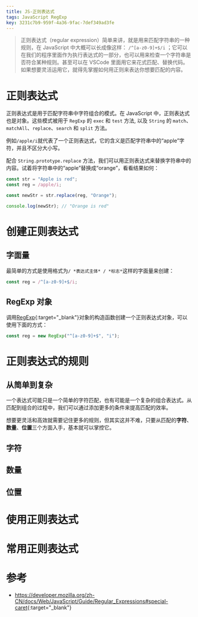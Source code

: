 ```yaml
---
title: JS-正则表达式
tags: JavaScript RegExp
key: 3231c7b9-959f-4a36-9fac-7def349ad3fe
---
```


> 正则表达式（regular expression）简单来讲，就是用来匹配字符串的一种规则，在 JavaScript 中大概可以长成像这样： `/^[a-z0-9]+$/i` ；它可以在我们的程序里面作为执行表达式的一部分，也可以用来检查一个字符串是否符合某种规则。甚至可以在 VSCode 里面用它来花式匹配、替换代码。如果想要灵活运用它，就得先掌握如何用正则来表达<!--more-->你想要匹配的内容。

# 正则表达式

正则表达式是用于匹配字符串中字符组合的模式。在 JavaScript 中，正则表达式也是对象。这些模式被用于 `RegExp` 的 `exec` 和 `test` 方法, 以及 `String` 的 `match`、`matchAll`、`replace`、`search` 和 `split` 方法。

例如`/apple/i`就代表了一个正则表达式，它的含义是匹配字符串中的“apple”字符，并且不区分大小写。

配合 `String.prototype.replace` 方法，我们可以用正则表达式来替换字符串中的内容。试着将字符串中的“apple”替换成“orange”，看看结果如何：

```javascript
const str = "Apple is red";
const reg = /apple/i;

const newStr = str.replace(reg, "Orange");

console.log(newStr); // "Orange is red"
```

# 创建正则表达式

## 字面量

最简单的方式是使用格式为`/ *表达式主体* / *标志*`这样的字面量来创建：

```js
const reg = /^[a-z0-9]+$/i;
```

## RegExp 对象

调用[RegExp](https://developer.mozilla.org/zh-CN/docs/Web/JavaScript/Reference/Global_Objects/RegExp){:target="\_blank"}对象的构造函数创建一个正则表达式对象，可以使用下面的方式：

```js
const reg = new RegExp("^[a-z0-9]+$", "i");
```

# 正则表达式的规则

## 从简单到复杂

一个表达式可能只是一个简单的字符匹配，也有可能是一个复杂的组合表达式。从匹配到组合的过程中，我们可以通过添加更多的条件来提高匹配的效率。

想要更灵活和高效就需要记住更多的规则，但其实这并不难，只要从匹配的**字符**、**数量**、**位置**三个方面入手，基本就可以掌控它。

## 字符
## 数量
## 位置

# 使用正则表达式

# 常用正则表达式

# 参考

- <https://developer.mozilla.org/zh-CN/docs/Web/JavaScript/Guide/Regular_Expressions#special-caret>{:target="\_blank"}

